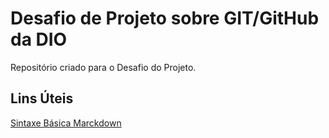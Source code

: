 # Desafio de Projeto sobre GIT/GitHub da DIO
Repositório criado para o Desafio do Projeto.

## Lins Úteis
[Sintaxe Básica Marckdown](https://www.markdownguide.org/basic-syntax/)

